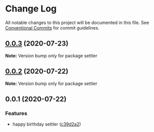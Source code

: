 # Change Log

All notable changes to this project will be documented in this file.
See [Conventional Commits](https://conventionalcommits.org) for commit guidelines.

## [0.0.3](https://github.com/userlike/settler/compare/v0.0.2...v0.0.3) (2020-07-23)

**Note:** Version bump only for package settler





## [0.0.2](https://github.com/anilanar/settler/compare/v0.0.1...v0.0.2) (2020-07-22)

**Note:** Version bump only for package settler





## 0.0.1 (2020-07-22)


### Features

* happy birthday settler ([c39d2a2](https://github.com/anilanar/settler/commit/c39d2a29bb0070b98839759a66a9d4e3dba47f62))
